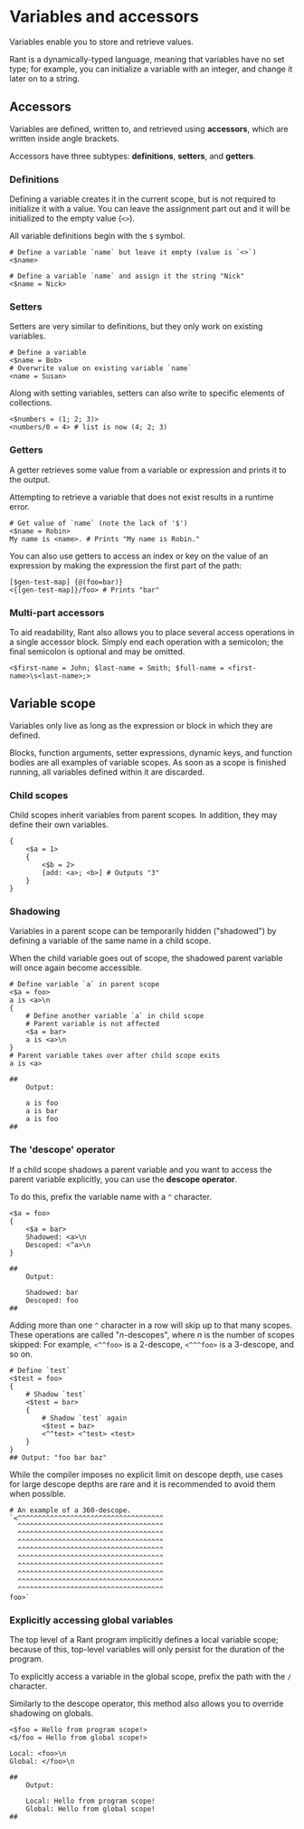 # Variables and accessors

Variables enable you to store and retrieve values.

Rant is a dynamically-typed language, meaning that variables have no set type;
for example, you can initialize a variable with an integer, and change it later on to a string.

## Accessors

Variables are defined, written to, and retrieved using **accessors**, which are written inside angle brackets.

Accessors have three subtypes: **definitions**, **setters**, and **getters**.

### Definitions

Defining a variable creates it in the current scope, but is not required to initialize it with a value.
You can leave the assignment part out and it will be initialized to the empty value (`<>`).

All variable definitions begin with the `$` symbol.

```rant
# Define a variable `name` but leave it empty (value is `<>`)
<$name>

# Define a variable `name` and assign it the string "Nick"
<$name = Nick>
```

### Setters

Setters are very similar to definitions, but they only work on existing variables.

```rant
# Define a variable
<$name = Bob>
# Overwrite value on existing variable `name`
<name = Susan>
```

Along with setting variables, setters can also write to specific elements of collections.

```rant
<$numbers = (1; 2; 3)>
<numbers/0 = 4> # list is now (4; 2; 3)
```

### Getters

A getter retrieves some value from a variable or expression and prints it to the output.

Attempting to retrieve a variable that does not exist results in a runtime error.

```rant
# Get value of `name` (note the lack of '$')
<$name = Robin>
My name is <name>. # Prints "My name is Robin."
```

You can also use getters to access an index or key on the value of an expression by making the expression the first part of the path:

```rant
[$gen-test-map] {@(foo=bar)}
<{[gen-test-map]}/foo> # Prints "bar"
```

### Multi-part accessors

To aid readability, Rant also allows you to place several access operations in a single accessor block.
Simply end each operation with a semicolon; the final semicolon is optional and may be omitted.

```rant
<$first-name = John; $last-name = Smith; $full-name = <first-name>\s<last-name>;>
```

## Variable scope

Variables only live as long as the expression or block in which they are defined.

Blocks, function arguments, setter expressions, dynamic keys, and function bodies are all examples of variable scopes.
As soon as a scope is finished running, all variables defined within it are discarded.

### Child scopes

Child scopes inherit variables from parent scopes. In addition, they may define their own variables.

```rant
{
    <$a = 1>
    {
        <$b = 2>
        [add: <a>; <b>] # Outputs "3"
    }
}
```

### Shadowing

Variables in a parent scope can be temporarily hidden ("shadowed") by defining a variable of the same name in a child scope.

When the child variable goes out of scope, the shadowed parent variable will once again become accessible.

```rant
# Define variable `a` in parent scope
<$a = foo>
a is <a>\n
{
    # Define another variable `a` in child scope
    # Parent variable is not affected
    <$a = bar>
    a is <a>\n
}
# Parent variable takes over after child scope exits
a is <a>

##
    Output:

    a is foo
    a is bar
    a is foo
##
```

### The 'descope' operator

If a child scope shadows a parent variable and you want to access the parent variable explicitly, you can use the **descope operator**.

To do this, prefix the variable name with a `^` character.

```rant
<$a = foo>
{
    <$a = bar>
    Shadowed: <a>\n
    Descoped: <^a>\n
}

##
    Output:

    Shadowed: bar
    Descoped: foo
##
```

Adding more than one `^` character in a row will skip up to that many scopes.
These operations are called "_n_-descopes", where _n_ is the number of scopes skipped:
For example, `<^^foo>` is a 2-descope, `<^^^foo>` is a 3-descope, and so on.

```rant
# Define `test`
<$test = foo>
{
    # Shadow `test`
    <$test = bar>
    {
        # Shadow `test` again
        <$test = baz>
        <^^test> <^test> <test>
    }
}
## Output: "foo bar baz"
```

While the compiler imposes no explicit limit on descope depth, use cases for large descope depths are rare and it is recommended to avoid them when possible.

```rant
# An example of a 360-descope.
`<^^^^^^^^^^^^^^^^^^^^^^^^^^^^^^^^^^^^
  ^^^^^^^^^^^^^^^^^^^^^^^^^^^^^^^^^^^^
  ^^^^^^^^^^^^^^^^^^^^^^^^^^^^^^^^^^^^
  ^^^^^^^^^^^^^^^^^^^^^^^^^^^^^^^^^^^^
  ^^^^^^^^^^^^^^^^^^^^^^^^^^^^^^^^^^^^
  ^^^^^^^^^^^^^^^^^^^^^^^^^^^^^^^^^^^^
  ^^^^^^^^^^^^^^^^^^^^^^^^^^^^^^^^^^^^
  ^^^^^^^^^^^^^^^^^^^^^^^^^^^^^^^^^^^^
  ^^^^^^^^^^^^^^^^^^^^^^^^^^^^^^^^^^^^
  ^^^^^^^^^^^^^^^^^^^^^^^^^^^^^^^^^^^^
foo>`
```

### Explicitly accessing global variables

The top level of a Rant program implicitly defines a local variable scope; 
because of this, top-level variables will only persist for the duration of the program.

To explicitly access a variable in the global scope, prefix the path with the `/` character.

Similarly to the descope operator, this method also allows you to override shadowing on globals.

```rant
<$foo = Hello from program scope!>
<$/foo = Hello from global scope!>

Local: <foo>\n
Global: </foo>\n

##
    Output:

    Local: Hello from program scope!
    Global: Hello from global scope!
##
```
